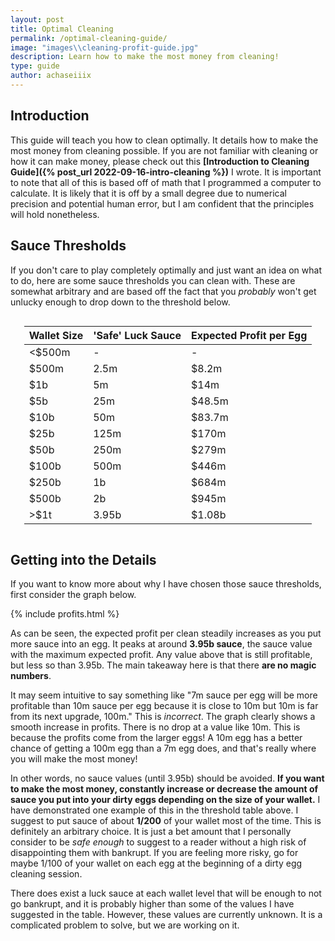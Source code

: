 ```yaml
---
layout: post
title: Optimal Cleaning
permalink: /optimal-cleaning-guide/
image: "images\\cleaning-profit-guide.jpg"
description: Learn how to make the most money from cleaning!
type: guide
author: achaseiiix
---
```


## Introduction

This guide will teach you how to clean optimally. It details how to make the most money from cleaning possible. If you are not familiar with cleaning or how it can make money, please check out this **[Introduction to Cleaning Guide]({% post_url 2022-09-16-intro-cleaning %})** I wrote. It is important to note that all of this is based off of math that I programmed a computer to calculate. It is likely that it is off by a small degree due to numerical precision and potential human error, but I am confident that the principles will hold nonetheless.

## Sauce Thresholds

If you don't care to play completely optimally and just want an idea on what to do, here are some sauce thresholds you can clean with. These are somewhat arbitrary and are based off the fact that you *probably* won't get unlucky enough to drop down to the threshold below.

<div style='display:flex;justify-content:center;'>
<div class='table-wrapper' markdown='block'>

| Wallet Size | 'Safe' Luck Sauce | Expected Profit per Egg |
|-----------|-------------------|-------------------------|
| <$500m      | -                 | -                       |
| $500m       | 2.5m              | $8.2m                   |
| $1b         | 5m                | $14m                    |
| $5b         | 25m               | $48.5m                  |
| $10b        | 50m               | $83.7m                  |
| $25b        | 125m              | $170m                   |
| $50b        | 250m              | $279m                   |
| $100b       | 500m              | $446m                   |
| $250b       | 1b                | $684m                   |
| $500b       | 2b                | $945m                   |
| >$1t        | 3.95b             | $1.08b                  |

</div>
</div>

## Getting into the Details

If you want to know more about why I have chosen those sauce thresholds, first consider the graph below.

{% include profits.html %}

As can be seen, the expected profit per clean steadily increases as you put more sauce into an egg. It peaks at around **3.95b sauce**, the sauce value with the maximum expected profit. Any value above that is still profitable, but less so than 3.95b. The main takeaway here is that there **are no magic numbers**. 

It may seem intuitive to say something like "7m sauce per egg will be more profitable than 10m sauce per egg because it is close to 10m but 10m is far from its next upgrade, 100m." This is *incorrect*. The graph clearly shows a smooth increase in profits. There is no drop at a value like 10m. This is because the profits come from the larger eggs! A 10m egg has a better chance of getting a 100m egg than a 7m egg does, and that's really where you will make the most money!

In other words, no sauce values (until 3.95b) should be avoided. **If you want to make the most money, constantly increase or decrease the amount of sauce you put into your dirty eggs depending on the size of your wallet.** I have demonstrated one example of this in the threshold table above. I suggest to put sauce of about **1/200** of your wallet most of the time. This is definitely an arbitrary choice. It is just a bet amount that I personally consider to be *safe enough* to suggest to a reader without a high risk of disappointing them with bankrupt. If you are feeling more risky, go for maybe 1/100 of your wallet on each egg at the beginning of a dirty egg cleaning session.

There does exist a luck sauce at each wallet level that will be enough to not go bankrupt, and it is probably higher than some of the values I have suggested in the table. However, these values are currently unknown. It is a complicated problem to solve, but we are working on it.